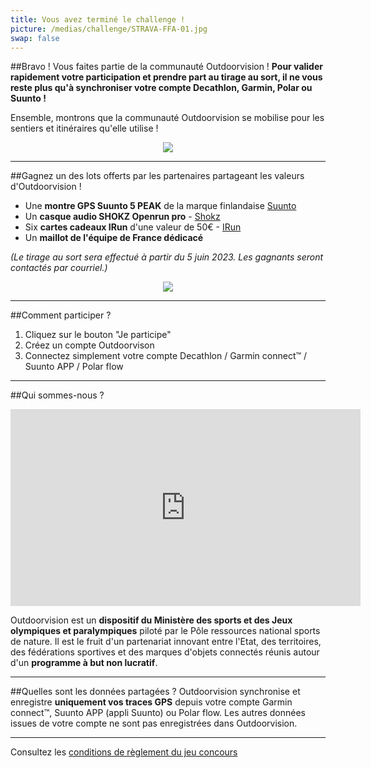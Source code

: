 ```yaml
---
title: Vous avez terminé le challenge !
picture: /medias/challenge/STRAVA-FFA-01.jpg
swap: false
---
```




##Bravo !
Vous faites partie de la communauté Outdoorvision ! **Pour valider rapidement votre participation et prendre part au tirage au sort, il ne vous reste plus qu'à synchroniser votre compte Decathlon, Garmin, Polar ou Suunto !**
<participate></participate>

Ensemble, montrons que la communauté Outdoorvision se mobilise pour les sentiers et itinéraires qu'elle utilise !

<p align="center">
  <img src="/medias/challenge/STRAVA-FFA-02.jpg">
</p>

---

##Gagnez un des lots offerts par les partenaires partageant les valeurs d'Outdoorvision !

- Une **montre GPS Suunto 5 PEAK** de la marque finlandaise [Suunto](https://www.suunto.com/fr-fr/)
- Un  **casque audio SHOKZ Openrun pro** - [Shokz](https://fr.shokz.com/)
- Six **cartes cadeaux IRun** d'une valeur de 50€ - [IRun](https://www.i-run.fr/lpage/boutique-ffa-athle.html)
- Un **maillot de l'équipe de France dédicacé** 


*(Le tirage au sort sera effectué à partir du 5 juin 2023. Les gagnants seront contactés par courriel.)*

<p align="center">
  <img src="/medias/challenge/STRAVA-FFA-03.jpg">
</p>

---

##Comment participer ?

1. Cliquez sur le bouton "Je participe"
2. Créez un compte Outdoorvison
3. Connectez simplement votre compte Decathlon / Garmin connect™ / Suunto APP / Polar flow
<participate></participate>

---

##Qui sommes-nous ?
<p align="center">
<iframe width="560" height="315" src="https://www.youtube.com/embed/Sua7VDlhBs4" title="YouTube video player" frameborder="0" allow="accelerometer; autoplay; clipboard-write; encrypted-media; gyroscope; picture-in-picture" allowfullscreen></iframe>
</p>

Outdoorvision est un **dispositif du Ministère des sports et des Jeux olympiques et paralympiques** piloté par le Pôle ressources national sports de nature. Il est le fruit d'un partenariat innovant entre l'Etat, des territoires, des fédérations sportives et des marques d'objets connectés réunis autour d'un **programme à but non lucratif**. 

---

##Quelles sont les données partagées ?
Outdoorvision synchronise et enregistre **uniquement vos traces GPS** depuis votre compte Garmin connect™, Suunto APP (appli Suunto) ou Polar flow. Les autres données issues de votre compte ne sont pas enregistrées dans Outdoorvision.

---

Consultez les [conditions de règlement du jeu concours](/medias/challenge/Strava-FFA-Reglement.pdf)
<participate></participate>
